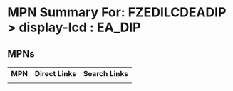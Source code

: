 



# MPN Summary For: FZEDILCDEADIP > display-lcd : EA_DIP

## MPNs
  

|MPN|Direct Links|Search Links|
| :--- | :--- | :--- |
||||
